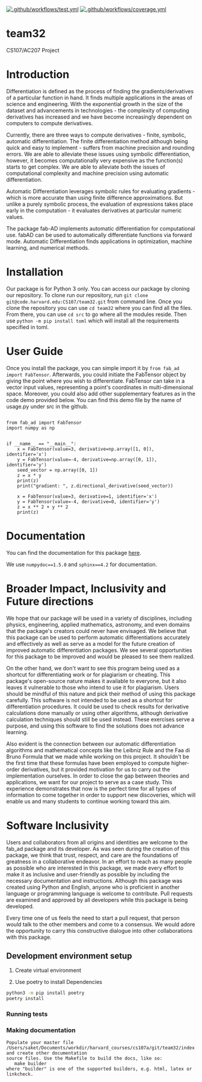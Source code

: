 [![.github/workflows/test.yml](https://code.harvard.edu/CS107/team32/actions/workflows/test.yml/badge.svg)](https://code.harvard.edu/CS107/team32/actions/workflows/test.yml)
[![.github/workflows/coverage.yml](https://code.harvard.edu/CS107/team32/actions/workflows/coverage.yml/badge.svg)](https://code.harvard.edu/CS107/team32/actions/workflows/coverage.yml)

# team32
CS107/AC207 Project

# Introduction
Differentiation is defined as the process of finding the 
gradients/derivatives of a particular function in hand. It finds multiple 
applications in the areas of science and engineering. With the exponential 
growth in the size of the dataset and advancements in technologies - the 
complexity of computing derivatives has increased and we have become 
increasingly dependent on computers to compute derivatives.

Currently, there are three ways to compute derivatives - finite, symbolic, 
automatic differentiation. The finite differentiation method although 
being quick and easy to implement - suffers from machine precision and 
rounding errors. We are able to alleviate these issues using symbolic 
differentiation, however, it becomes computationally very expensive as the 
function(s) starts to get complex. We are able to alleviate both the 
issues of computational complexity and machine precision using automatic 
differentiation.

Automatic Differentiation leverages symbolic rules for evaluating 
gradients - which is more accurate than using finite difference 
approximations. But unlike a purely symbolic process, the evaluation of 
expressions takes place early in the computation - it evaluates 
derivatives at particular numeric values.

The package fab-AD implements automatic differentiation for computational 
use. fabAD can be used to automatically differentiate functions via 
forward mode. Automatic Differentiation finds applications in 
optimization, machine learning, and numerical methods.

# Installation
Our package is for Python 3 only. You can access our package by cloning 
our repository. To clone run our repository, run `git clone 
git@code.harvard.edu:CS107/team32.git` from command line. Once you clone 
the repository you can use `cd team32` where you can find all the files. 
From there, you can use `cd src` to go where all the modules reside. Then 
use `python -m pip install toml` which will install all the requirements 
specified in toml.

 # User Guide
Once you install the package, you can simple import it by `from fab_ad 
import FabTensor`.
Afterwards, you could initiate the FabTensor object by giving the point 
where you wish to differentiate. FabTensor can take in a vector input 
values, representing a point's coordinates in multi-dimensional space. 
Moreover, you could also add other supplementary features as in the code 
demo provided below. You can find this demo file by the name of usage.py 
under src in the github.

```

from fab_ad import FabTensor
import numpy as np


if __name__ == "__main__":
    x = FabTensor(value=3, derivative=np.array([1, 0]), identifier='x')
    y = FabTensor(value=-4, derivative=np.array([0, 1]), identifier='y')
    seed_vector = np.array([0, 1])
    z = x * y
    print(z)
    print("gradient: ", z.directional_derivative(seed_vector))

    x = FabTensor(value=3, derivative=1, identifier='x')
    y = FabTensor(value=-4, derivative=0, identifier='y')
    z = x ** 2 + y ** 2
    print(z)
```

# Documentation
You can find the documentation for this package [here](https://code.harvard.edu/pages/CS107/team32/).

We use `numpydoc==1.5.0`  and `sphinx==4.2` for documentation.

# Broader Impact, Inclusivity and Future directions
We hope that our package will be used in a variety of disciplines, 
including physics, engineering, applied mathematics, astronomy, and even 
domains that the package's creators could never have envisaged. We believe 
that this package can be used to perform automatic differentiations 
accurately and effectively as well as serve as a model for the future 
creation of improved automatic differentiation packages. We see several 
opportunities for this package to be improved and would be pleased to see 
them realized.

On the other hand, we don't want to see this program being used as a 
shortcut for differentiating work or for plagiarism or cheating. This 
package's open-source nature makes it available to everyone, but it also 
leaves it vulnerable to those who intend to use it for plagiarism. Users 
should be mindful of this nature and pick their method of using this 
package carefully. This software is not intended to be used as a shortcut 
for differentiation procedures. It could be used to check results for 
derivative calculations done manually or using other algorithms, although 
derivative calculation techniques should still be used instead. These 
exercises serve a purpose, and using this software to find the solutions 
does not advance learning.

Also evident is the connection between our automatic differentiation 
algorithms and mathematical concepts like the Leibniz Rule and the Faa di 
Bruno Formula that we made while working on this project. It shouldn't be 
the first time that these formulas have been employed to compute 
higher-order derivatives, but it provided motivation for us to carry out 
the implementation ourselves. In order to close the gap between theories 
and applications, we want for our project to serve as a case study. This 
experience demonstrates that now is the perfect time for all types of 
information to come together in order to support new discoveries, which 
will enable us and many students to continue working toward this aim.

# Software Inclusivity
Users and collaborators from all origins and identities are welcome to the 
fab_ad package and its developer. As was seen during the creation of this 
package, we think that trust, respect, and care are the foundations of 
greatness in a collaborative endeavor. In an effort to reach as many 
people as possible who are interested in this package, we made every 
effort to make it as inclusive and user-friendly as possible by including 
the necessary documentation and instructions. Although this package was 
created using Python and English, anyone who is proficient in another 
language or programming language is welcome to contribute. Pull requests 
are examined and approved by all developers while this package is being 
developed.

Every time one of us feels the need to start a pull request, that person 
would talk to the other members and come to a consensus. We would adore 
the opportunity to carry this constructive dialogue into other 
collaborations with this package.



## Development environment setup

1. Create virtual environment

2. Use poetry to install Dependencies
```bash
python3 -m pip install poetry
poetry install
```

### Running tests
<TO DO>


### Making documentation
```
Populate your master file /Users/saket/Documents/workdir/harvard_courses/cs107a/git/team32/index.rst and create other documentation
source files. Use the Makefile to build the docs, like so:
   make builder
where "builder" is one of the supported builders, e.g. html, latex or linkcheck.

```



